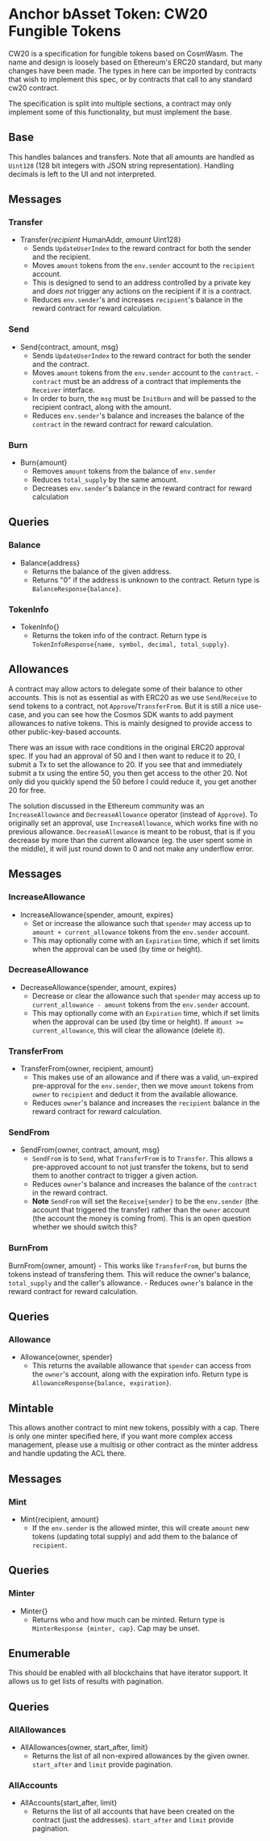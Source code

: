 # Anchor bAsset Token: CW20 Fungible Tokens <!-- omit in toc -->

CW20 is a specification for fungible tokens based on CosmWasm.
The name and design is loosely based on Ethereum's ERC20 standard,
but many changes have been made. The types in here can be imported by 
contracts that wish to implement this  spec, or by contracts that call 
to any standard cw20 contract.

The specification is split into multiple sections, a contract may only
implement some of this functionality, but must implement the base.

## Base

This handles balances and transfers. Note that all amounts are
handled as `Uint128` (128 bit integers with JSON string representation).
Handling decimals is left to the UI and not interpreted.

## Messages

### Transfer

* Transfer{*recipient* HumanAddr, *amount* Uint128} 
    - Sends `UpdateUserIndex` to the reward contract for both the sender and the recipient.
    - Moves `amount` tokens from the `env.sender` account to the `recipient` account. 
    - This is designed to
     send to an address controlled by a private key and *does not* trigger
     any actions on the recipient if it is a contract. 
    - Reduces `env.sender`'s  and increases `recipient`'s balance in the reward contract for reward calculation. 

### Send
* Send{contract, amount, msg}
    - Sends `UpdateUserIndex` to the reward contract for both the sender and the contract. 
    - Moves `amount` tokens from the `env.sender` account to the `contract`. 
    -`contract` must be an address of a contract that implements the `Receiver` interface. 
    - In order to burn, the `msg` must be `InitBurn` and will be passed to the recipient contract, along with the amount. 
    - Reduces `env.sender`'s  balance and increases the balance of the `contract`  in the reward contract for reward calculation. 

### Burn
* Burn{amount} 
    - Removes `amount` tokens from the balance of `env.sender`
    - Reduces `total_supply` by the same amount.
    - Decreases `env.sender`'s balance in the reward contract for reward calculation

## Queries

### Balance
   * Balance{address} 
     - Returns the balance of the given address.
     - Returns "0" if the address is unknown to the contract. Return type
        is `BalanceResponse{balance}`.

### TokenInfo
* TokenInfo{} 
    - Returns the token info of the contract. Return type is
    `TokenInfoResponse{name, symbol, decimal, total_supply}`.

## Allowances

A contract may allow actors to delegate some of their balance to other
accounts. This is not as essential as with ERC20 as we use `Send`/`Receive`
to send tokens to a contract, not `Approve`/`TransferFrom`. But it
is still a nice use-case, and you can see how the Cosmos SDK wants to add
payment allowances to native tokens. This is mainly designed to provide
access to other public-key-based accounts.

There was an issue with race conditions in the original ERC20 approval spec.
If you had an approval of 50 and I then want to reduce it to 20, I submit a
Tx to set the allowance to 20. If you see that and immediately submit a tx
using the entire 50, you then get access to the other 20. Not only did you quickly
spend the 50 before I could reduce it, you get another 20 for free.

The solution discussed in the Ethereum community was an `IncreaseAllowance`
and `DecreaseAllowance` operator (instead of `Approve`). To originally set
an approval, use `IncreaseAllowance`, which works fine with no previous allowance.
`DecreaseAllowance` is meant to be robust, that is if you decrease by more than
the current allowance (eg. the user spent some in the middle), it will just round 
down to 0 and not make any underflow error.

## Messages

### IncreaseAllowance
* IncreaseAllowance{spender, amount, expires} 
    - Set or increase the allowance such that `spender` may access up to `amount + current_allowance` tokens 
from the `env.sender` account. 
    - This may optionally come with an `Expiration`
time, which if set limits when the approval can be used (by time or height).

### DecreaseAllowance
* DecreaseAllowance{spender, amount, expires} 
    - Decrease or clear the allowance such that `spender` may access up to `current_allowance - amount` tokens 
from the `env.sender` account. 
    - This may optionally come with an `Expiration`
time, which if set limits when the approval can be used (by time or height).
If `amount >= current_allowance`, this will clear the allowance (delete it).

### TransferFrom
* TransferFrom{owner, recipient, amount} 
    - This makes use of an allowance
and if there was a valid, un-expired pre-approval for the `env.sender`, 
then we move `amount` tokens from `owner` to `recipient` and deduct it
from the available allowance.
    - Reduces `owner`'s balance and increases the `recipient` balance in the reward contract for reward calculation. 

### SendFrom
* SendFrom{owner, contract, amount, msg} 
    - `SendFrom` is to `Send`, what
`TransferFrom` is to `Transfer`. This allows a pre-approved account to
not just transfer the tokens, but to send them to another contract
to trigger a given action.
    - Reduces `owner`'s balance and increases the balance of the `contract` in the reward contract.
    - **Note** `SendFrom` will set the `Receive{sender}`
to be the `env.sender` (the account that triggered the transfer)
rather than the `owner` account (the account the money is coming from).
This is an open question whether we should switch this?

### BurnFrom
BurnFrom{owner, amount} 
    - This works like `TransferFrom`, but burns 
the tokens instead of transfering them. This will reduce the owner's 
balance, `total_supply` and the caller's allowance.
    - Reduces `owner`'s balance in the reward contract for reward calculation.

## Queries
### Allowance
* Allowance{owner, spender}
    - This returns the available allowance
that `spender` can access from the `owner`'s account, along with the
expiration info. Return type is `AllowanceResponse{balance, expiration}`.
 
## Mintable

This allows another contract to mint new tokens, possibly with a cap.
There is only one minter specified here, if you want more complex
access management, please use a multisig or other contract as the
minter address and handle updating the ACL there.

## Messages
### Mint
* Mint{recipient, amount}
    - If the `env.sender` is the allowed minter,
this will create `amount` new tokens (updating total supply) and
add them to the balance of `recipient`.

## Queries
### Minter
* Minter{} 
    - Returns who and how much can be minted. Return type is
`MinterResponse {minter, cap}`. Cap may be unset.

## Enumerable

This should be enabled with all blockchains that have iterator support.
It allows us to get lists of results with pagination.

## Queries
### AllAllowances
* AllAllowances{owner, start_after, limit} 
    - Returns the list of all non-expired allowances
by the given owner. `start_after` and `limit` provide pagination. 

### AllAccounts
* AllAccounts{start_after, limit}
    - Returns the list of all accounts that have been created on
the contract (just the addresses). `start_after` and `limit` provide pagination. 


